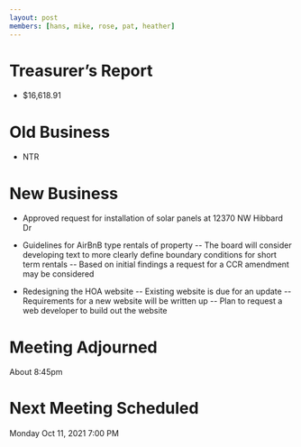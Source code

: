 ```yaml
---
layout: post
members: [hans, mike, rose, pat, heather]
---
```

# Treasurer’s Report
- $16,618.91

# Old Business
- NTR

# New Business
- Approved request for installation of solar panels at 12370 NW Hibbard Dr

- Guidelines for AirBnB type rentals of property
-- The board will consider developing text to more clearly define boundary conditions for short term rentals
-- Based on initial findings a request for a CCR amendment may be considered

- Redesigning the HOA website
-- Existing website is due for an update
-- Requirements for a new website will be written up
-- Plan to request a web developer to build out the website

# Meeting Adjourned
About 8:45pm

# Next Meeting Scheduled
Monday Oct 11, 2021 7:00 PM

